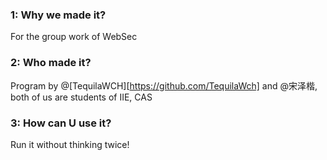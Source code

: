 ### 1: Why we made it?

For the group work of WebSec 

### 2: Who made it?

Program by @[TequilaWCH][https://github.com/TequilaWch] and @宋泽楷, both of us are students of IIE, CAS

### 3: How can U use it?

Run it without thinking twice!


